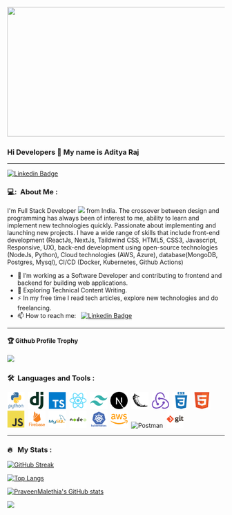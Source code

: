 
<p align="center"><img src="https://media.giphy.com/media/SWoSkN6DxTszqIKEqv/giphy.gif" width="600" height="300"  /></p>

### Hi Developers 👋 My name is Aditya Raj
---

[![Linkedin Badge](https://img.shields.io/badge/-Aditya-blue?style=flat-square&logo=Linkedin&logoColor=white&link=https://www.linkedin.com/in/gnsaddy/)](https://www.linkedin.com/in/gnsaddy/)

### 💻: &nbsp;About Me :

I'm
Full Stack Developer <img src="https://media.giphy.com/media/WUlplcMpOCEmTGBtBW/giphy.gif" width="30"> from India. 
The crossover between design and programming has always been of interest to me, ability to learn and implement new technologies quickly. Passionate about implementing and launching new projects. I have a wide range of skills that include front-end development (ReactJs, NextJs, Taildwind CSS, HTML5, CSS3, Javascript, Responsive, UX), back-end development using open-source technologies (NodeJs, Python), Cloud technologies (AWS, Azure), database(MongoDB, Postgres, Mysql), CI/CD (Docker, Kubernetes, Github Actions)

- 🔭 I’m working as a Software Developer and contributing to frontend and backend for building web applications.
- 🌱 Exploring Technical Content Writing.
- ⚡ In my free time I read tech articles, explore new technologies and do freelancing.
- 📫 How to reach me: &nbsp; [![Linkedin Badge](https://img.shields.io/badge/-aditya-blue?style=flat&logo=Linkedin&logoColor=white)](https://www.linkedin.com/in/gnsaddy)

---

<div>
  <h4>🏆 Github Profile Trophy</h4>
  <a href="https://github.com/ryo-ma/github-profile-trophy">
    <img src="https://github-profile-trophy.vercel.app/?username=gnsaddy&column=7"/>
  </a>
</div>

### 🛠 &nbsp;Languages and Tools :

<p>
  
<img src="https://github.com/devicons/devicon/blob/master/icons/python/python-original-wordmark.svg" title="Java" alt="Java" width="40" height="40"/>&nbsp;
<img src="https://github.com/devicons/devicon/blob/master/icons/django/django-plain.svg" title="django" alt="django" width="40" height="40"/>&nbsp;
<img src="https://github.com/devicons/devicon/blob/master/icons/typescript/typescript-original.svg" title="ty" alt="ty" width="40" height="40"/>&nbsp;
<img src="https://github.com/devicons/devicon/blob/master/icons/react/react-original.svg" title="react" alt="react" width="40" height="40"/>&nbsp;
<img src="https://github.com/devicons/devicon/blob/master/icons/tailwindcss/tailwindcss-plain.svg" title="tailwindcss" alt="tailwindcss" width="40" height="40"/>&nbsp;
<img src="https://github.com/devicons/devicon/blob/master/icons/nextjs/nextjs-original.svg" title="Java" alt="Java" width="40" height="40"/>&nbsp;
<img src="https://github.com/devicons/devicon/blob/master/icons/flask/flask-original.svg" title="Java" alt="Java" width="40" height="40"/>&nbsp;
<img src="https://github.com/devicons/devicon/blob/master/icons/redux/redux-original.svg" title="Redux" alt="Redux " width="40" height="40"/>&nbsp;
<img src="https://github.com/devicons/devicon/blob/master/icons/css3/css3-plain-wordmark.svg"  title="CSS3" alt="CSS" width="40" height="40"/>&nbsp;
<img src="https://github.com/devicons/devicon/blob/master/icons/html5/html5-original.svg" title="HTML5" alt="HTML" width="40" height="40"/>&nbsp;
<img src="https://github.com/devicons/devicon/blob/master/icons/javascript/javascript-original.svg" title="JavaScript" alt="JavaScript" width="40" height="40"/>&nbsp;
<img src="https://github.com/devicons/devicon/blob/master/icons/firebase/firebase-plain-wordmark.svg" title="Firebase" alt="Firebase" width="40" height="40"/>&nbsp;
<img src="https://github.com/devicons/devicon/blob/master/icons/mysql/mysql-original-wordmark.svg" title="MySQL"  alt="MySQL" width="40" height="40"/>&nbsp;
<img src="https://github.com/devicons/devicon/blob/master/icons/nodejs/nodejs-original-wordmark.svg" title="NodeJS" alt="NodeJS" width="40" height="40"/>&nbsp;
  <img src="https://github.com/devicons/devicon/blob/master/icons/kubernetes/kubernetes-plain-wordmark.svg" title="Java" alt="kubernetes" width="40" height="40"/>&nbsp;
<img src="https://github.com/devicons/devicon/blob/master/icons/amazonwebservices/amazonwebservices-plain-wordmark.svg" title="AWS" alt="AWS" width="40" height="40"/>&nbsp;
<img src="https://www.vectorlogo.zone/logos/getpostman/getpostman-icon.svg" title="Postman"  alt="Postman" width="40" height="40"/>&nbsp;
<img src="https://github.com/devicons/devicon/blob/master/icons/git/git-original-wordmark.svg" title="Git" alt="Git" width="40" height="40"/>&nbsp;
  
</p>

---

### 🔥 &nbsp; My Stats :
[![GitHub Streak](http://github-readme-streak-stats.herokuapp.com?user=gnsaddy&theme=dark&background=000000)](https://git.io/streak-stats)

[![Top Langs](https://github-readme-stats.vercel.app/api/top-langs/?username=gnsaddy&layout=compact&theme=vision-friendly-dark)](https://github.com/anuraghazra/github-readme-stats)

<a href="http://www.github.com/gnsaddy"><img src="https://github-readme-stats.vercel.app/api?username=gnsaddy&show_icons=true&hide=stars,prs,contribs&count_private=true&title_color=0891b2&text_color=ffffff&icon_color=0891b2&bg_color=1c1917&hide_border=true&show_icons=true" alt="PraveenMalethia's GitHub stats" /></a>

![](https://activity-graph.herokuapp.com/graph?username=gnsaddy&theme=react-dark&area=true)



